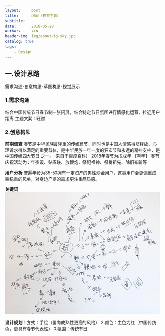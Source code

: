 ```yaml
---
layout:     post
title:      闪屏（春节主题）
subtitle:   
date:       2018-05-28
author:     YIN
header-img: img/about-bg-sky.jpg
catalog: true
tags:
    - Design
---
```


一.设计思路 
-------------------------------------------------
需求沟通-创意构思-草图构思-视觉展示


### 1.需求沟通

结合中国传统节日春节制一张闪屏，结合特定节日氛围进行情感化运营，拉近用户距离
主题文案：旺财


### 2.创意构思

**前期调查**
  春节是中华民族最隆重的传统佳节，同时也是中国人情感得以释放、心理诉求得以满足的重要载体，是中华民族一年一度的狂欢节和永远的精神支柱，是中国传统四大节日   之一。（来自于百度百科）
  2018年春节为戊戌年 【狗年】
  春节庆祝活动为：年夜饭、贴春联、放鞭炮、祭祀祖神、祭奠祖先、除旧布新等
  
**用户分析**
  普遍年龄为35-50拥有一定资产的男性炒金用户，这类用户会更偏重成熟稳重的风格，对身边产品的需求更注重品质感。
  
**关键词**
  ![我的草稿](https://github.com/SEP3WATER/SEP3WATER.github.io/blob/master/img/post-caogao.jpg)
 
**设计规划**
  1.方式：手绘（偏向成熟性更高的风格）
  2.颜色：主色为红（中国传统色，更具有春节代表性）
  3.氛围：传统节日
  
